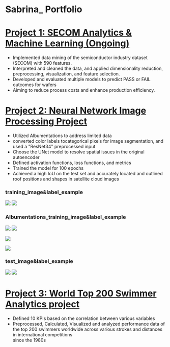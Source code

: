 # Sabrina_ Portfolio

# [Project 1: SECOM Analytics & Machine Learning (Ongoing)](https://github.com/sasa1021/portfolio/blob/main/Secom)
- Implemented data mining of the semiconductor industry dataset (SECOM) with 590 features. 
- Interpreted and cleaned the data, and applied dimensionality reduction, preprocessing, visualization, and feature selection.
- Developed and evaluated multiple models to predict PASS or FAIL outcomes for wafers
- Aiming to reduce process costs and enhance production efficiency.


 
# [Project 2: Neural Network Image Processing Project](https://github.com/sasa1021/portfolio/blob/main/Neural%20Network%20Image%20Processing%20Project)
- Utilized Albumentations to address limited data
- converted color labels tocategorical pixels for image segmentation, and used a "ResNet34" preprocessed input
- Choose the UNet model to resolve spatial issues in the original autoencoder
- Defined activation functions, loss functions, and metrics
- Trained the model for 100 epochs
- Achieved a high IoU on the test set and accurately located and outlined roof positions and shapes in satellite cloud images

### training_image&label_example
![](https://github.com/sasa1021/portfolio/blob/main/images/121_train.png)
![](https://github.com/sasa1021/portfolio/blob/main/images/121.png)

### Albumentations_training_image&label_example
![](https://github.com/sasa1021/portfolio/blob/main/images/augmented_image_1.png)
![](https://github.com/sasa1021/portfolio/blob/main/images/augmented_label_1.png)

![](https://github.com/sasa1021/portfolio/blob/main/images/training%20and%20validation%20loss.png)

![](https://github.com/sasa1021/portfolio/blob/main/images/training%20and%20validation%20IoU.png)

### test_image&label_example
![](https://github.com/sasa1021/portfolio/blob/main/images/539.png)
![](https://github.com/sasa1021/portfolio/blob/main/images/539.jpg)


# [Project 3: World Top 200 Swimmer Analytics project](https://github.com/sasa1021/portfolio/blob/main/World%20Top%20200%20swimmer%20project)
- Defined 10 KPIs based on the correlation between various variables
- Preprocessed, Calculated, Visualized and analyzed performance data of the top 200 swimmers worldwide across various strokes and distances in international competitions  
since the 1980s





 
